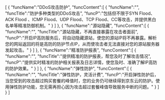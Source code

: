 [
	{
		"funcName":"DDoS攻击防护",
		"funcContent":[
			{
				"funcName":"",
				"funcTitle":"防护多种类型的DDoS攻击",
				"funcP":"包括但不限于SYN Flood、ACK Flood 、ICMP Flood、UDP Flood、TCP Flood、CC等攻击，并提供黑白名单等精准防御机制。"
			}
		]
	},
	{
		"funcName":"源站隐藏",
		"funcContent":[
			{
				"funcName":"",
				"funcTitle":"源站隐藏，不再直接暴露在攻击者面前",
				"funcP":"开启IP高防服务后，将自动隐藏源站，使您的源站IP将不再暴露。解析您的网站返回的将是高防的防护节点IP，从而使攻击者无法直接对您的源站服务器发起攻击。"
			}
		]
	},
	{
		"funcName":"精准防护报表",
		"funcContent":[
			{
				"funcName":"",
				"funcTitle":"提供精准的防护报表，帮您及时了解攻击情况",
				"funcP":"提供实时精准的防护相关报表及日志详情，使您及时、准确了解IP高防的防护效果。"
			}
		]
	},
	{
		"funcName":"弹性防护",
		"funcContent":[
			{
				"funcName":"",
				"funcTitle":"弹性防护，灵活计费",
				"funcP":"开启弹性防护后，当您受到的攻击超过购买套餐的峰值时，您的业务仍可继续得到京东云的防护。使用弹性防护功能，您无需再担心因为攻击超过套餐峰值导致服务中断的问题。"
			}
		]
	}
]